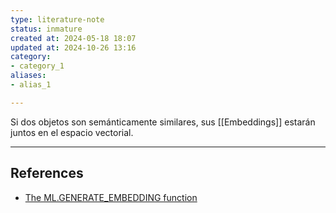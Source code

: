```yaml
---
type: literature-note
status: inmature
created at: 2024-05-18 18:07
updated at: 2024-10-26 13:16
category:
- category_1
aliases: 
- alias_1

---
```

Si dos objetos son semánticamente similares, sus [[Embeddings]] estarán juntos en el espacio vectorial.

---
## References

 - [The ML.GENERATE_EMBEDDING function](https://cloud.google.com/bigquery/docs/reference/standard-sql/bigqueryml-syntax-generate-embedding)



